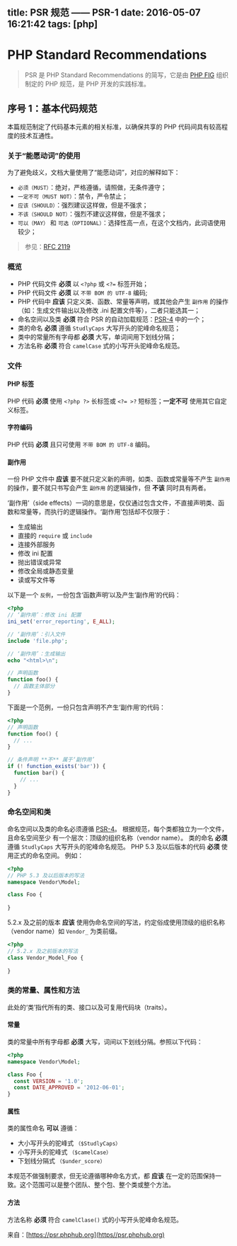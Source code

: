 title: PSR 规范 —— PSR-1
date: 2016-05-07 16:21:42
tags: [php]
---

# PHP Standard Recommendations

> PSR 是 PHP Standard Recommendations 的简写，它是由 [PHP FIG](https://github.com/php-fig) 组织制定的 PHP 规范，是 PHP 开发的实践标准。

## 序号 1：基本代码规范

本篇规范制定了代码基本元素的相关标准，以确保共享的 PHP 代码间具有较高程度的技术互通性。

### 关于“能愿动词”的使用

为了避免歧义，文档大量使用了“能愿动词”，对应的解释如下：
- `必须（MUST）`：绝对，严格遵循，请照做，无条件遵守；
- `一定不可（MUST NOT）`：禁令，严令禁止；
- `应该（SHOULD）`：强烈建议这样做，但是不强求；
- `不该（SHOULD NOT）`：强烈不建议这样做，但是不强求；
- `可以（MAY）` 和 `可选（OPTIONAL）`：选择性高一点，在这个文档内，此词语使用较少；

> 参见：[RFC 2119](http://www.ietf.org/rfc/rfc2119.txt)

### 概览

- PHP 代码文件 **必须** 以 `<?php` 或 `<?=` 标签开始；
- PHP 代码文件 **必须** 以 `不带 BOM 的 UTF-8` 编码;
- PHP 代码中 **应该** 只定义类、函数、常量等声明，或其他会产生 `副作用` 的操作（如：生成文件输出以及修改 .ini 配置文件等），二者只能选其一；
- 命名空间以及类 **必须** 符合 PSR 的自动加载规范：[PSR-4](../the-PSR-4) 中的一个；
- 类的命名 **必须** 遵循 `StudlyCaps` 大写开头的驼峰命名规范；
- 类中的常量所有字母都 **必须** 大写，单词间用下划线分隔；
- 方法名称 **必须** 符合 `camelCase` 式的小写开头驼峰命名规范。

### 文件

#### PHP 标签

PHP 代码 **必须** 使用 `<?php ?>` 长标签或 `<?= >?` 短标签；**一定不可** 使用其它自定义标签。

#### 字符编码

PHP 代码 **必须** 且只可使用 `不带 BOM 的 UTF-8` 编码。

#### 副作用

一份 PHP 文件中 **应该** 要不就只定义新的声明，如类、函数或常量等不产生 `副作用` 的操作，要不就只书写会产生 `副作用` 的逻辑操作，但 **不该** 同时具有两者。

‘副作用’（side effects）一词的意思是，仅仅通过包含文件，不直接声明类、函数和常量等，而执行的逻辑操作。‘副作用’包括却不仅限于：
- 生成输出
- 直接的 `require` 或 `include`
- 连接外部服务
- 修改 ini 配置
- 抛出错误或异常
- 修改全局或静态变量
- 读或写文件等

以下是一个 `反例`，一份包含‘函数声明’以及产生‘副作用’的代码：

```php
<?php
// ‘副作用’：修改 ini 配置
ini_set('error_reporting', E_ALL);

// ‘副作用’：引入文件
include 'file.php';

// ‘副作用’：生成输出
echo "<html>\n";

// 声明函数
function foo() {
  // 函数主体部分
}
```
下面是一个范例，一份只包含声明不产生‘副作用’的代码：

```php
<?php
// 声明函数
function foo() {
  // ...
}

// 条件声明 **不** 属于‘副作用’
if (! function_exists('bar')) {
  function bar() {
    // ... 
  }
}
```

### 命名空间和类

命名空间以及类的命名必须遵循 [PSR-4](../the-PSR-4)。
根据规范，每个类都独立为一个文件，且命名空间至少 有一个层次：顶级的组织名称（vendor name）。
类的命名 **必须** 遵循 `StudlyCaps` 大写开头的驼峰命名规范。
PHP 5.3 及以后版本的代码 **必须** 使用正式的命名空间。
例如：

```php
<?php
// PHP 5.3 及以后版本的写法
namespace Vendor\Model;

class Foo {
  
}
```

5.2.x 及之前的版本 **应该** 使用伪命名空间的写法，约定俗成使用顶级的组织名称（vendor name）如 `Vendor_` 为类前缀。

```php
<?php
// 5.2.x 及之前版本的写法
class Vendor_Model_Foo {
  
}
```

### 类的常量、属性和方法

此处的‘类’指代所有的类、接口以及可复用代码块（traits）。

#### 常量

类的常量中所有字母都 **必须** 大写，词间以下划线分隔。参照以下代码：

```php
<?php
namespace Vendor\Model;

class Foo {
  const VERSION = '1.0';
  const DATE_APPROVED = '2012-06-01';
}
```

#### 属性

类的属性命名 **可以** 遵循：
- 大小写开头的驼峰式 `（$StudlyCaps）`
- 小写开头的驼峰式 `（$camelCase）`
- 下划线分隔式 `（$under_score）`

本规范不做强制要求，但无论遵循哪种命名方式，都 **应该** 在一定的范围保持一致。这个范围可以是整个团队、整个包、整个类或整个方法。

#### 方法

方法名称 **必须** 符合 `camelClase()` 式的小写开头驼峰命名规范。

来自：[https://psr.phphub.org](https//psr.phphub.org)
